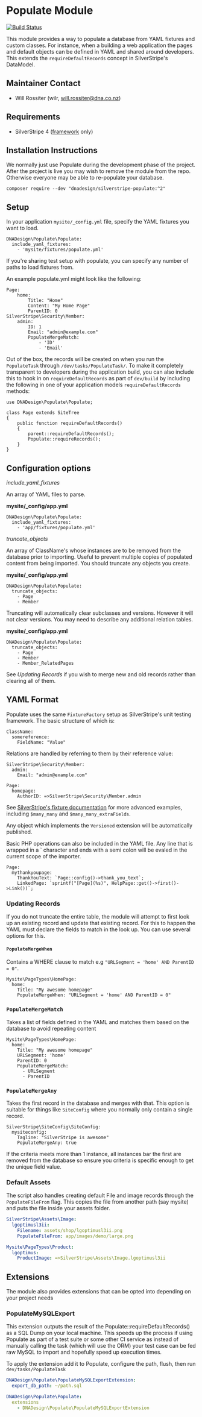 # Populate Module

[![Build Status](https://secure.travis-ci.org/dnadesign/silverstripe-populate.png?branch=master)](http://travis-ci.org/dnadesign/silverstripe-populate)

This module provides a way to populate a database from YAML fixtures and custom
classes. For instance, when a building a web application the pages and default
objects can be defined in YAML and shared around developers. This extends the
`requireDefaultRecords` concept in SilverStripe's DataModel.

## Maintainer Contact

 * Will Rossiter (wilr, will.rossiter@dna.co.nz)

## Requirements

 * SilverStripe 4 ([framework](https://github.com/silverstripe/silverstripe-framework) only)

## Installation Instructions

We normally just use Populate during the development phase of the project. After
the project is live you may wish to remove the module from the repo. Otherwise everyone may be able to re-populate your database.

```
composer require --dev "dnadesign/silverstripe-populate:^2"
```

## Setup

In your application `mysite/_config.yml` file, specify the YAML fixtures you
want to load.

	DNADesign\Populate\Populate:
	  include_yaml_fixtures:
	    - 'mysite/fixtures/populate.yml'

If you're sharing test setup with populate, you can specify any number of paths
to load fixtures from.

An example populate.yml might look like the following:

	Page:
		home:
			Title: "Home"
			Content: "My Home Page"
			ParentID: 0
	SilverStripe\Security\Member:
	    admin:
	        ID: 1
	        Email: "admin@example.com"
	        PopulateMergeMatch:
                - 'ID'
                - 'Email'

Out of the box, the records will be created on when you run the `PopulateTask`
through `/dev/tasks/PopulateTask/`. To make it completely transparent to
developers during the application build, you can also include this to hook in on
`requireDefaultRecords` as part of `dev/build` by including the following in
one of your application models `requireDefaultRecords` methods:

	use DNADesign\Populate\Populate;

	class Page extends SiteTree
	{
	    public function requireDefaultRecords()
	    {
		    parent::requireDefaultRecords();
		    Populate::requireRecords();
	    }
	}

## Configuration options

*include_yaml_fixtures*

An array of YAML files to parse.

**mysite/_config/app.yml**

	DNADesign\Populate\Populate:
	  include_yaml_fixtures:
	    - 'app/fixtures/populate.yml'

*truncate_objects*

An array of ClassName's whose instances are to be removed from the database
prior to importing. Useful to prevent multiple copies of populated content from
being imported. You should truncate any objects you create.

**mysite/_config/app.yml**

	DNADesign\Populate\Populate:
	  truncate_objects:
	    - Page
	    - Member

Truncating will automatically clear subclasses and versions. However it will not
clear versions. You may need to describe any additional relation tables.

**mysite/_config/app.yml**

	DNADesign\Populate\Populate:
	  truncate_objects:
	    - Page
	    - Member
	    - Member_RelatedPages

See *Updating Records* if you wish to merge new and old records rather than
clearing all of them.

## YAML Format

Populate uses the same `FixtureFactory` setup as SilverStripe's unit testing
framework. The basic structure of which is:

	ClassName:
	  somereference:
	  	FieldName: "Value"

Relations are handled by referring to them by their reference value:

	SilverStripe\Security\Member:
	  admin:
	    Email: "admin@example.com"

	Page:
	  homepage:
	    AuthorID: =>SilverStripe\Security\Member.admin
        
See [SilverStripe's fixture documentation](https://docs.silverstripe.org/en/4/developer_guides/testing/fixtures/) for more advanced examples, including `$many_many` and `$many_many_extraFields`.

Any object which implements the `Versioned` extension will be automatically
published.

Basic PHP operations can also be included in the YAML file. Any line that is
wrapped in a ` character and ends with a semi colon will be evaled in the
current scope of the importer.

	Page:
	  mythankyoupage:
	    ThankYouText: `Page::config()->thank_you_text`;
	    LinkedPage: `sprintf("[Page](%s)", HelpPage::get()->first()->Link())`;

### Updating Records

If you do not truncate the entire table, the module will attempt to first look
up an existing record and update that existing record. For this to happen the
YAML must declare the fields to match in the look up. You can use several
options for this.

#### `PopulateMergeWhen`

Contains a WHERE clause to match e.g `"URLSegment = 'home' AND ParentID = 0"`.

	Mysite\PageTypes\HomePage:
	  home:
	    Title: "My awesome homepage"
	    PopulateMergeWhen: "URLSegment = 'home' AND ParentID = 0"

### `PopulateMergeMatch`

Takes a list of fields defined in the YAML and matches them based on the
database to avoid repeating content

	Mysite\PageTypes\HomePage:
	  home:
	  	Title: "My awesome homepage"
	  	URLSegment: 'home'
	  	ParentID: 0
	  	PopulateMergeMatch:
	  	  - URLSegment
	  	  - ParentID

### `PopulateMergeAny`

Takes the first record in the database and merges with that. This option is
suitable for things like `SiteConfig` where you normally only contain a single
record.

	SilverStripe\SiteConfig\SiteConfig:
	  mysiteconfig:
	  	Tagline: "SilverStripe is awesome"
	  	PopulateMergeAny: true

If the criteria meets more than 1 instance, all instances bar the first are
removed from the database so ensure you criteria is specific enough to get the
unique field value.

### Default Assets

The script also handles creating default File and image records through the
`PopulateFileFrom` flag. This copies the file from another path (say mysite) and
puts the file inside your assets folder.

```yml
SilverStripe\Assets\Image:
  lgoptimusl3ii:
    Filename: assets/shop/lgoptimusl3ii.png
    PopulateFileFrom: app/images/demo/large.png

Mysite\PageTypes\Product:
  lgoptimus:
    ProductImage: =>SilverStripe\Assets\Image.lgoptimusl3ii
```

## Extensions

The module also provides extensions that can be opted into depending on your
project needs

### PopulateMySQLExport

This extension outputs the result of the Populate::requireDefaultRecords() as a
SQL Dump on your local machine. This speeds up the process if using Populate as
part of a test suite or some other CI service as instead of manually calling
the task (which will use the ORM) your test case can be fed raw MySQL to import
and hopefully speed up execution times.

To apply the extension add it to Populate, configure the path, flush, then run
`dev/tasks/PopulateTask`

```yaml
DNADesign\Populate\PopulateMySQLExportExtension:
  export_db_path: ~/path.sql

DNADesign\Populate\Populate:
  extensions
    - DNADesign\Populate\PopulateMySQLExportExtension
```

